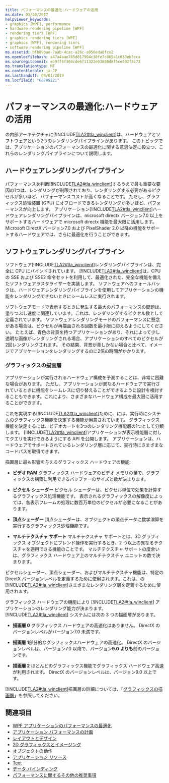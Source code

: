 ```yaml
---
title: パフォーマンスの最適化:ハードウェアの活用
ms.date: 03/30/2017
helpviewer_keywords:
- graphics [WPF], performance
- hardware rendering pipeline [WPF]
- rendering tiers [WPF]
- graphics rendering tiers [WPF]
- graphics [WPF], rendering tiers
- software rendering pipeline [WPF]
ms.assetid: bfb89bae-7aab-4cac-a26c-a956eda8fce2
ms.openlocfilehash: a47a4aae785d817904c30fe7c865a1c033eb3cca
ms.sourcegitcommit: eb9ff6f364cde6f11322e03800d8f5ce302f3c73
ms.translationtype: MT
ms.contentlocale: ja-JP
ms.lasthandoff: 08/01/2019
ms.locfileid: "68709221"
---
```

# <a name="optimizing-performance-taking-advantage-of-hardware"></a>パフォーマンスの最適化:ハードウェアの活用
の内部アーキテクチャに[!INCLUDE[TLA2#tla_winclient](../../../../includes/tla2sharptla-winclient-md.md)]は、ハードウェアとソフトウェアという2つのレンダリングパイプラインがあります。 このトピックでは、アプリケーションのパフォーマンスの最適化に関する意思決定に役立つ、これらのレンダリングパイプラインについて説明します。  
  
## <a name="hardware-rendering-pipeline"></a>ハードウェアレンダリングパイプライン  
 パフォーマンスを判断[!INCLUDE[TLA2#tla_winclient](../../../../includes/tla2sharptla-winclient-md.md)]するうえで最も重要な要因の1つは、レンダリングが制限されており、レンダリングする必要があるピクセルが多いほど、パフォーマンスコストが高くなることです。 ただし、グラフィックス処理装置 (GPU) にオフロードできるレンダリングが多いほど、パフォーマンスが向上します。 アプリケーション[!INCLUDE[TLA2#tla_winclient](../../../../includes/tla2sharptla-winclient-md.md)]ハードウェアレンダリングパイプラインは、microsoft directx バージョン7.0 以上をサポートするハードウェアで microsoft directx 機能を最大限に活用します。 Microsoft DirectX バージョン7.0 および PixelShader 2.0 以降の機能をサポートするハードウェアでは、さらに最適化を行うことができます。  
  
## <a name="software-rendering-pipeline"></a>ソフトウェアレンダリングパイプライン  
 ソフトウェア[!INCLUDE[TLA2#tla_winclient](../../../../includes/tla2sharptla-winclient-md.md)]レンダリングパイプラインは、完全に CPU にバインドされています。 [!INCLUDE[TLA2#tla_winclient](../../../../includes/tla2sharptla-winclient-md.md)]は、CPU の SSE および SSE2 命令セットを利用して、最適化された、完全な機能を備えたソフトウェアラスタライザーを実装します。 ソフトウェアへのフォールバックは、ハードウェアレンダリングパイプラインを使用してアプリケーションの機能をレンダリングできないときにシームレスに実行されます。  
  
 ソフトウェアモードで表示するときに発生する最大のパフォーマンスの問題は、塗りつぶし速度に関連しています。これは、レンダリングするピクセル数として定義されています。 ソフトウェアレンダリングモードのパフォーマンスに懸念がある場合は、ピクセルが再描画される回数を最小限に抑えるようにしてください。 たとえば、青色の背景を持つアプリケーションがあり、それによって少し透明な画像がレンダリングされる場合、アプリケーションのすべてのピクセルが2回レンダリングされます。 その結果、背景が青しかない場合と比べて、イメージでアプリケーションをレンダリングするのに2倍の時間がかかります。  
  
### <a name="graphics-rendering-tiers"></a>グラフィックスの描画層  
 アプリケーションが実行されるハードウェア構成を予測することは、非常に困難な場合があります。 ただし、アプリケーションが異なるハードウェアで実行されているときに機能をシームレスに切り替えることができるように設計を検討することもできます。これにより、さまざまなハードウェア構成を最大限に活用することができます。  
  
 これを実現する[!INCLUDE[TLA2#tla_winclient](../../../../includes/tla2sharptla-winclient-md.md)]ために、には、実行時にシステムのグラフィックス機能を決定する機能が用意されています。 グラフィックス機能を決定するには、ビデオカードを3つのレンダリング機能層の1つとして分類します。 [!INCLUDE[TLA2#tla_winclient](../../../../includes/tla2sharptla-winclient-md.md)]アプリケーションが表示機能層に対してクエリを実行できるようにする API を公開します。 アプリケーションは、ハードウェアでサポートされているレンダリング層に応じて、実行時にさまざまなコードパスを取得できます。  
  
 描画層に最も影響を与えるグラフィックス ハードウェアの機能:  
  
- **ビデオ RAM** グラフィックス ハードウェアのビデオ メモリの量で、グラフィックスの構築に利用できるバッファーのサイズと数が決まります。  
  
- **ピクセル シェーダー** ピクセル シェーダーは、ピクセル単位で効果を計算するグラフィックス処理機能です。 表示されるグラフィックスの解像度によっては、各表示フレームの処理に数百万単位のピクセルが必要になることがあります。  
  
- **頂点シェーダー** 頂点シェーダーは、オブジェクトの頂点データに数学演算を実行するグラフィックス処理機能です。  
  
- **マルチテクスチャ サポート** マルチテクスチャ サポートとは、3D グラフィックス オブジェクトにブレンド操作を実行するとき、2 つ以上の異なるテクスチャを適用できる機能のことです。 マルチテクスチャ サポートの度合いは、グラフィックス ハードウェア上のマルチテクスチャ ユニットの数で決まります。  
  
 ピクセルシェーダー、頂点シェーダー、およびマルチテクスチャ機能は、特定の DirectX バージョンレベルを定義するために使用されます。これは、の[!INCLUDE[TLA2#tla_winclient](../../../../includes/tla2sharptla-winclient-md.md)]さまざまなレンダリング層を定義するために使用されます。  
  
 グラフィックス ハードウェアの機能により [!INCLUDE[TLA2#tla_winclient](../../../../includes/tla2sharptla-winclient-md.md)] アプリケーションのレンダリング能力が決まります。 [!INCLUDE[TLA2#tla_winclient](../../../../includes/tla2sharptla-winclient-md.md)] システムには次の 3 つの描画層があります。  
  
- **描画層 0** グラフィックス ハードウェアの高速化はありません。 DirectX のバージョンレベルがバージョン7.0 未満です。  
  
- **描画層 1**部分的なグラフィックスハードウェアの高速化。 DirectX のバージョンレベルは、バージョン7.0 以降で、バージョン**9.0 よりも**前のバージョンです。  
  
- **描画層 2** ほとんどのグラフィックス機能でグラフィックス ハードウェア高速が利用されます。 DirectX のバージョンレベルは、バージョン9.0 以上です。  
  
 [!INCLUDE[TLA2#tla_winclient](../../../../includes/tla2sharptla-winclient-md.md)]描画層の詳細については、「[グラフィックスの描画層](graphics-rendering-tiers.md)」を参照してください。  
  
## <a name="see-also"></a>関連項目

- [WPF アプリケーションのパフォーマンスの最適化](optimizing-wpf-application-performance.md)
- [アプリケーション パフォーマンスの計画](planning-for-application-performance.md)
- [レイアウトとデザイン](optimizing-performance-layout-and-design.md)
- [2D グラフィックスとイメージング](optimizing-performance-2d-graphics-and-imaging.md)
- [オブジェクトの動作](optimizing-performance-object-behavior.md)
- [アプリケーション リソース](optimizing-performance-application-resources.md)
- [Text](optimizing-performance-text.md)
- [データ バインディング](optimizing-performance-data-binding.md)
- [パフォーマンスに関するその他の推奨事項](optimizing-performance-other-recommendations.md)
